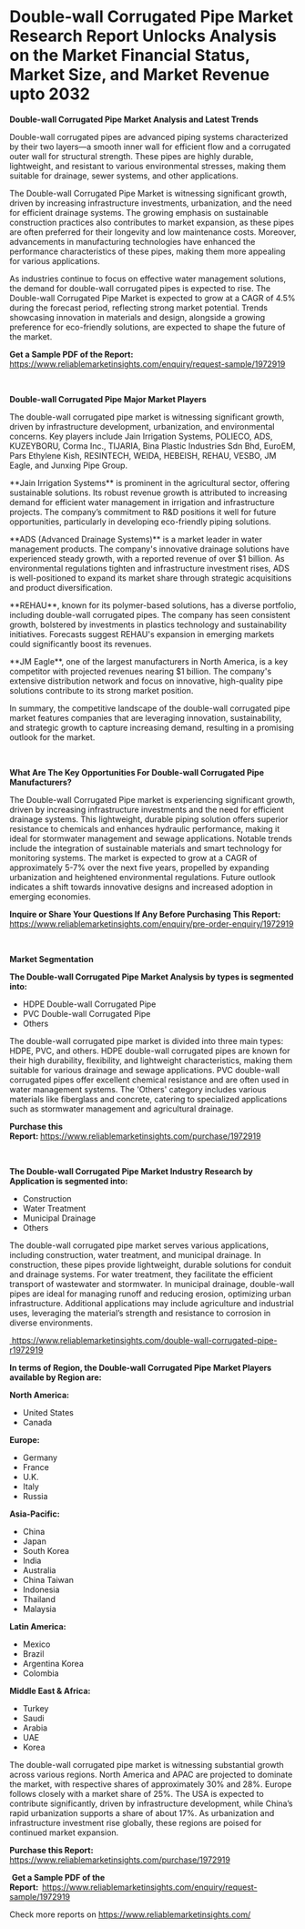 <p><h1>Double-wall Corrugated Pipe Market Research Report Unlocks Analysis on the Market Financial Status, Market Size, and Market Revenue upto 2032</h1></p><p><strong>Double-wall Corrugated Pipe Market Analysis and Latest Trends</strong></p>
<p><p>Double-wall corrugated pipes are advanced piping systems characterized by their two layers—a smooth inner wall for efficient flow and a corrugated outer wall for structural strength. These pipes are highly durable, lightweight, and resistant to various environmental stresses, making them suitable for drainage, sewer systems, and other applications.</p><p>The Double-wall Corrugated Pipe Market is witnessing significant growth, driven by increasing infrastructure investments, urbanization, and the need for efficient drainage systems. The growing emphasis on sustainable construction practices also contributes to market expansion, as these pipes are often preferred for their longevity and low maintenance costs. Moreover, advancements in manufacturing technologies have enhanced the performance characteristics of these pipes, making them more appealing for various applications.</p><p>As industries continue to focus on effective water management solutions, the demand for double-wall corrugated pipes is expected to rise. The Double-wall Corrugated Pipe Market is expected to grow at a CAGR of 4.5% during the forecast period, reflecting strong market potential. Trends showcasing innovation in materials and design, alongside a growing preference for eco-friendly solutions, are expected to shape the future of the market.</p></p>
<p><strong>Get a Sample PDF of the Report:&nbsp;</strong> <a href="https://www.reliablemarketinsights.com/enquiry/request-sample/1972919?utm_campaign=3556&utm_medium=2&utm_source=Github&utm_content=ia&utm_term=03042025&utm_id=double-wall-corrugated-pipe">https://www.reliablemarketinsights.com/enquiry/request-sample/1972919</a></p>
<p>&nbsp;</p>
<p><strong>Double-wall Corrugated Pipe Major Market Players</strong></p>
<p><p>The double-wall corrugated pipe market is witnessing significant growth, driven by infrastructure development, urbanization, and environmental concerns. Key players include Jain Irrigation Systems, POLIECO, ADS, KUZEYBORU, Corma Inc., TIJARIA, Bina Plastic Industries Sdn Bhd, EuroEM, Pars Ethylene Kish, RESINTECH, WEIDA, HEBEISH, REHAU, VESBO, JM Eagle, and Junxing Pipe Group.</p><p>**Jain Irrigation Systems** is prominent in the agricultural sector, offering sustainable solutions. Its robust revenue growth is attributed to increasing demand for efficient water management in irrigation and infrastructure projects. The company’s commitment to R&D positions it well for future opportunities, particularly in developing eco-friendly piping solutions.</p><p>**ADS (Advanced Drainage Systems)** is a market leader in water management products. The company's innovative drainage solutions have experienced steady growth, with a reported revenue of over $1 billion. As environmental regulations tighten and infrastructure investment rises, ADS is well-positioned to expand its market share through strategic acquisitions and product diversification.</p><p>**REHAU**, known for its polymer-based solutions, has a diverse portfolio, including double-wall corrugated pipes. The company has seen consistent growth, bolstered by investments in plastics technology and sustainability initiatives. Forecasts suggest REHAU's expansion in emerging markets could significantly boost its revenues.</p><p>**JM Eagle**, one of the largest manufacturers in North America, is a key competitor with projected revenues nearing $1 billion. The company's extensive distribution network and focus on innovative, high-quality pipe solutions contribute to its strong market position.</p><p>In summary, the competitive landscape of the double-wall corrugated pipe market features companies that are leveraging innovation, sustainability, and strategic growth to capture increasing demand, resulting in a promising outlook for the market.</p></p>
<p>&nbsp;</p>
<p><strong>What Are The Key Opportunities For Double-wall Corrugated Pipe Manufacturers?</strong></p>
<p><p>The Double-wall Corrugated Pipe market is experiencing significant growth, driven by increasing infrastructure investments and the need for efficient drainage systems. This lightweight, durable piping solution offers superior resistance to chemicals and enhances hydraulic performance, making it ideal for stormwater management and sewage applications. Notable trends include the integration of sustainable materials and smart technology for monitoring systems. The market is expected to grow at a CAGR of approximately 5-7% over the next five years, propelled by expanding urbanization and heightened environmental regulations. Future outlook indicates a shift towards innovative designs and increased adoption in emerging economies.</p></p>
<p><strong>Inquire or Share Your Questions If Any Before Purchasing This Report:</strong> <a href="https://www.reliablemarketinsights.com/enquiry/pre-order-enquiry/1972919?utm_campaign=3556&utm_medium=2&utm_source=Github&utm_content=ia&utm_term=03042025&utm_id=double-wall-corrugated-pipe">https://www.reliablemarketinsights.com/enquiry/pre-order-enquiry/1972919</a></p>
<p>&nbsp;</p>
<p><strong>Market Segmentation</strong></p>
<p><strong>The Double-wall Corrugated Pipe Market Analysis by types is segmented into:</strong></p>
<p><ul><li>HDPE Double-wall Corrugated Pipe</li><li>PVC Double-wall Corrugated Pipe</li><li>Others</li></ul></p>
<p><p>The double-wall corrugated pipe market is divided into three main types: HDPE, PVC, and others. HDPE double-wall corrugated pipes are known for their high durability, flexibility, and lightweight characteristics, making them suitable for various drainage and sewage applications. PVC double-wall corrugated pipes offer excellent chemical resistance and are often used in water management systems. The 'Others' category includes various materials like fiberglass and concrete, catering to specialized applications such as stormwater management and agricultural drainage.</p></p>
<p><strong>Purchase this Report:&nbsp;</strong><a href="https://www.reliablemarketinsights.com/purchase/1972919?utm_campaign=3556&utm_medium=2&utm_source=Github&utm_content=ia&utm_term=03042025&utm_id=double-wall-corrugated-pipe">https://www.reliablemarketinsights.com/purchase/1972919</a></p>
<p>&nbsp;</p>
<p><strong>The Double-wall Corrugated Pipe Market Industry Research by Application is segmented into:</strong></p>
<p><ul><li>Construction</li><li>Water Treatment</li><li>Municipal Drainage</li><li>Others</li></ul></p>
<p><p>The double-wall corrugated pipe market serves various applications, including construction, water treatment, and municipal drainage. In construction, these pipes provide lightweight, durable solutions for conduit and drainage systems. For water treatment, they facilitate the efficient transport of wastewater and stormwater. In municipal drainage, double-wall pipes are ideal for managing runoff and reducing erosion, optimizing urban infrastructure. Additional applications may include agriculture and industrial uses, leveraging the material’s strength and resistance to corrosion in diverse environments.</p></p>
<p><a href="https://www.reliablemarketinsights.com/double-wall-corrugated-pipe-r1972919?utm_campaign=3556&utm_medium=2&utm_source=Github&utm_content=ia&utm_term=03042025&utm_id=double-wall-corrugated-pipe">&nbsp;https://www.reliablemarketinsights.com/double-wall-corrugated-pipe-r1972919</a></p>
<p><strong>In terms of Region, the Double-wall Corrugated Pipe Market Players available by Region are:</strong></p>
<p>
    <p> <strong> North America: </strong>
        <ul>
            <li>United States</li>
            <li>Canada</li>
        </ul>
        </p> 
    <p> <strong> Europe: </strong>
        <ul>
            <li>Germany</li>
            <li>France</li>
            <li>U.K.</li>
            <li>Italy</li>
            <li>Russia</li>
        </ul>
        </p> 
    <p> <strong> Asia-Pacific: </strong>
        <ul>
            <li>China</li>
            <li>Japan</li>
            <li>South Korea</li>
            <li>India</li>
            <li>Australia</li>
            <li>China Taiwan</li>
            <li>Indonesia</li>
            <li>Thailand</li>
            <li>Malaysia</li>
        </ul>
        </p> 
    <p> <strong> Latin America: </strong>
        <ul>
            <li>Mexico</li>
            <li>Brazil</li>
            <li>Argentina Korea</li>
            <li>Colombia</li>
        </ul>
        </p> 
    <p> <strong> Middle East & Africa: </strong>
        <ul>
            <li>Turkey</li>
            <li>Saudi</li>
            <li>Arabia</li>
            <li>UAE</li>
            <li>Korea</li>
        </ul>
    </p>
    </p>
<p><p>The double-wall corrugated pipe market is witnessing substantial growth across various regions. North America and APAC are projected to dominate the market, with respective shares of approximately 30% and 28%. Europe follows closely with a market share of 25%. The USA is expected to contribute significantly, driven by infrastructure development, while China’s rapid urbanization supports a share of about 17%. As urbanization and infrastructure investment rise globally, these regions are poised for continued market expansion.</p></p>
<p><strong>Purchase this Report: </strong><a href="https://www.reliablemarketinsights.com/purchase/1972919?utm_campaign=3556&utm_medium=2&utm_source=Github&utm_content=ia&utm_term=03042025&utm_id=double-wall-corrugated-pipe">https://www.reliablemarketinsights.com/purchase/1972919</a></p>
<p>&nbsp;<strong>Get a Sample PDF of the Report:&nbsp;&nbsp;</strong><a href="https://www.reliablemarketinsights.com/enquiry/request-sample/1972919?utm_campaign=3556&utm_medium=2&utm_source=Github&utm_content=ia&utm_term=03042025&utm_id=double-wall-corrugated-pipe">https://www.reliablemarketinsights.com/enquiry/request-sample/1972919</a></p>
<p><strong></strong></p>
<p>Check more reports on <a href="https://www.reliablemarketinsights.com/?utm_campaign=3556&utm_medium=2&utm_source=Github&utm_content=ia&utm_term=03042025&utm_id=double-wall-corrugated-pipe">https://www.reliablemarketinsights.com/</a></p>